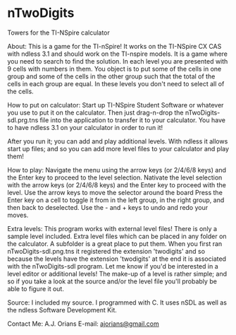 # nTwoDigits
Towers for the TI-NSpire calculator

About:
This is a game for the TI-nSpire!  It works on the TI-NSpire CX CAS with ndless 3.1 and should work on the TI-nspire models.  It is a game where you need to search to find the solution.  In each level you are presented with 9 cells with numbers in them.  You object is to put some of the cells in one group and some of the cells in the other group such that the total of the cells in each group are equal.  In these levels you don't need to select all of the cells.

How to put on calculator:
Start up TI-NSpire Student Software or whatever you use to put it on the calculator.  Then just drag-n-drop the nTwoDigits-sdl.prg.tns file into the application to transfer it to your calculator.  You have to have ndless 3.1 on your calculator in order to run it!

After you run it; you can add and play additional levels.  With ndless it allows start up files; and so you can add more level files to your calculator and play them!

How to play:
Navigate the menu using the arrow keys (or 2/4/6/8 keys) and the Enter key to proceed to the level selection.
Nativate the level selection with the arrow keys (or 2/4/6/8 keys) and the Enter key to proceed with the level.
Use the arrow keys to move the selector around the board
Press the Enter key on a cell to toggle it from in the left group, in the right group, and then back to deselected.
Use the - and + keys to undo and redo your moves.

Extra levels:
This program works with external level files!  There is only a sample level included.  Extra level files which can be placed in any folder on the calculator.  A subfolder is a great place to put them.  When you first ran nTwoDigits-sdl.png.tns it registered the extension 'twodigits' and so because the levels have the extension 'twodigits' at the end it is associated with the nTwoDigits-sdl program.  Let me know if you'd be interested in a level editor or additional levels!  The make-up of a level is rather simple; and so if you take a look at the source and/or the level file you'll probably be able to figure it out.

Source:
I included my source.  I programmed with C.  It uses nSDL as well as the ndless Software Development Kit.

Contact Me:
A.J. Orians
E-mail: ajorians@gmail.com
